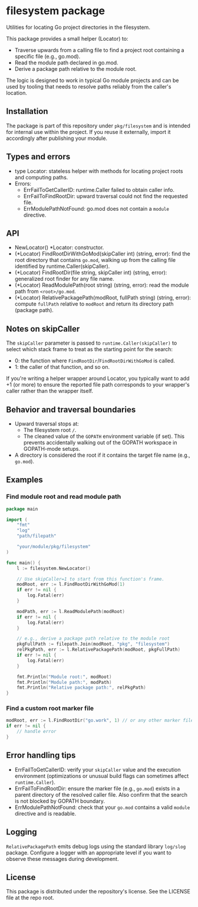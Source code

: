 # filesystem package

Utilities for locating Go project directories in the filesystem.

This package provides a small helper (Locator) to:

- Traverse upwards from a calling file to find a project root containing a specific file (e.g., go.mod).
- Read the module path declared in go.mod.
- Derive a package path relative to the module root.

The logic is designed to work in typical Go module projects and can be used by  tooling that needs to resolve paths 
reliably from the caller's location.

## Installation

The package is part of this repository under `pkg/filesystem` and is intended for internal use within the project.
If you reuse it externally, import it accordingly after publishing your module.

## Types and errors

- type Locator: stateless helper with methods for locating project roots and computing paths.
- Errors:
  - ErrFailToGetCallerID: runtime.Caller failed to obtain caller info.
  - ErrFailToFindRootDir: upward traversal could not find the requested file.
  - ErrModulePathNotFound: go.mod does not contain a `module` directive.

## API

- NewLocator() *Locator: constructor.
- (*Locator) FindRootDirWithGoMod(skipCaller int) (string, error): find the root directory that contains `go.mod`, walking up from the calling file identified by runtime.Caller(skipCaller).
- (*Locator) FindRootDir(file string, skipCaller int) (string, error): generalized root finder for any file name.
- (*Locator) ReadModulePath(root string) (string, error): read the module path from `<root>/go.mod`.
- (*Locator) RelativePackagePath(modRoot, fullPath string) (string, error): compute `fullPath` relative to `modRoot` and return its directory path (package path).

## Notes on skipCaller

The `skipCaller` parameter is passed to `runtime.Caller(skipCaller)` to select which stack frame to treat as the starting point for the search:

- 0: the function where `FindRootDir`/`FindRootDirWithGoMod` is called.
- 1: the caller of that function, and so on.

If you're writing a helper wrapper around Locator, you typically want to add +1 (or more) to ensure the reported file path corresponds to your wrapper's caller rather than the wrapper itself.

## Behavior and traversal boundaries

- Upward traversal stops at:
  - The filesystem root `/`.
  - The cleaned value of the `GOPATH` environment variable (if set). This prevents accidentally walking out of the GOPATH workspace in GOPATH-mode setups.
- A directory is considered the root if it contains the target file name (e.g., `go.mod`).

## Examples

### Find module root and read module path

```go
package main

import (
    "fmt"
    "log"
    "path/filepath"

    "your/module/pkg/filesystem"
)

func main() {
    l := filesystem.NewLocator()

    // Use skipCaller=1 to start from this function's frame.
    modRoot, err := l.FindRootDirWithGoMod(1)
    if err != nil {
        log.Fatal(err)
    }

    modPath, err := l.ReadModulePath(modRoot)
    if err != nil {
        log.Fatal(err)
    }

    // e.g., derive a package path relative to the module root
    pkgFullPath := filepath.Join(modRoot, "pkg", "filesystem")
    relPkgPath, err := l.RelativePackagePath(modRoot, pkgFullPath)
    if err != nil {
        log.Fatal(err)
    }

    fmt.Println("Module root:", modRoot)
    fmt.Println("Module path:", modPath)
    fmt.Println("Relative package path:", relPkgPath)
}
```

### Find a custom root marker file

```go
modRoot, err := l.FindRootDir("go.work", 1) // or any other marker file name
if err != nil {
    // handle error
}
```

## Error handling tips

- ErrFailToGetCallerID: verify your `skipCaller` value and the execution environment (optimizations or unusual build flags can sometimes affect `runtime.Caller`).
- ErrFailToFindRootDir: ensure the marker file (e.g., `go.mod`) exists in a parent directory of the resolved caller file. Also confirm that the search is not blocked by GOPATH boundary.
- ErrModulePathNotFound: check that your `go.mod` contains a valid `module` directive and is readable.

## Logging

`RelativePackagePath` emits debug logs using the standard library `log/slog` package. Configure a logger with an appropriate level if you want to observe these messages during development.

## License

This package is distributed under the repository's license. See the LICENSE file at the repo root.
